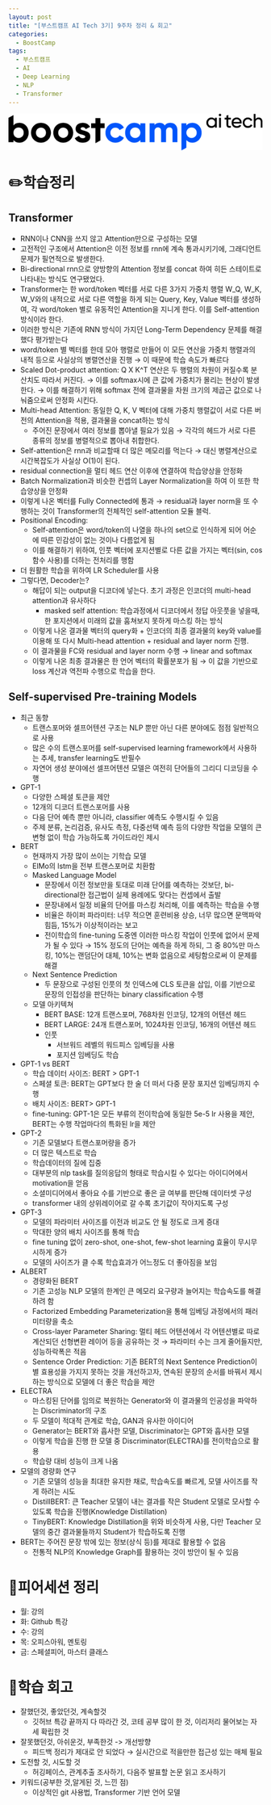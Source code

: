 ```yaml
---
layout: post
title: "[부스트캠프 AI Tech 3기] 9주차 정리 & 회고"
categories:
  - BoostCamp
tags:
  - 부스트캠프
  - AI
  - Deep Learning
  - NLP
  - Transformer
---
```

![Untitled](/assets/img/AITech로고.png)

# ✏️학습정리

## Transformer

- RNN이나 CNN을 쓰지 않고 Attention만으로 구성하는 모델
- 고전적인 구조에서 Attention은 이전 정보를 rnn에 계속 통과시키기에, 그래디언트 문제가 필연적으로 발생한다.
- Bi-directional rnn으로 양방향의 Attention 정보를 concat 하여 히든 스테이트로 나타내는 방식도 연구됐었다.
- Transformer는 한 word/token 벡터를 서로 다른 3가지 가중치 행렬 W_Q, W_K, W_V와의 내적으로 서로 다른 역할을 하게 되는 Query, Key, Value 벡터를 생성하여, 각 word/token 별로 유동적인 Attention을 지니게 한다. 이를 Self-attention 방식이라 한다.
- 이러한 방식은 기존에 RNN 방식이 가지던 Long-Term Dependency 문제를 해결했다 평가받는다
- word/token 별 벡터를 한데 모아 행렬로 만들어 이 모든 연산을 가중치 행렬과의 내적 등으로 사실상의 병렬연산을 진행 → 이 때문에 학습 속도가 빠르다
- Scaled Dot-product attention: Q X K^T 연산은 두 행렬의 차원이 커질수록 분산치도 따라서 커진다. → 이를 softmax시에 큰 값에 가중치가 몰리는 현상이 발생한다. → 이를 해결하기 위해 softmax 전에 결과물을 차원 크기의 제곱근 값으로 나눠줌으로써 안정화 시킨다.
- Multi-head Attention: 동일한 Q, K, V 벡터에 대해 가중치 행렬값이 서로 다른 버전의 Attention을 적용, 결과물을 concat하는 방식
    - 주어진 문장에서 여러 정보를 뽑아낼 필요가 있음 → 각각의 헤드가 서로 다른 종류의 정보를 병렬적으로 뽑아내 취합한다.
- Self-attention은 rnn과 비교할때 더 많은 메모리를 먹는다 → 대신 병렬계산으로 시간복잡도가 사실상 O(1)이 된다.
- residual connection을 멀티 헤드 연산 이후에 연결하여 학습양상을 안정화
- Batch Normalization과 비슷한 컨셉의 Layer Normalization을 하여 이 또한 학습양상을 안정화
- 이렇게 나온 벡터를 Fully Connected에 통과 → residual과 layer norm을 또 수행하는 것이 Transformer의 전체적인 self-attention 모듈 블럭.
- Positional Encoding:
    - Self-attention은 word/token의 나열을 하나의 set으로 인식하게 되어 어순에 따른 민감성이 없는 것이나 다름없게 됨
    - 이를 해결하기 위하여, 인풋 벡터에 포지션별로 다른 값을 가지는 벡터(sin, cos 함수 사용)를 더하는 전처리를 행함
- 더 원활한 학습을 위하여 LR Scheduler를 사용
- 그렇다면, Decoder는?
    - 해답이 되는 output을 디코더에 넣는다. 초기 과정은 인코더의 multi-head attention과 유사하다
        - masked self attention: 학습과정에서 디코더에서 정답 아웃풋을 넣을때, 한 포지션에서 미래의 값을 훔쳐보지 못하게 마스킹 하는 방식
    - 이렇게 나온 결과물 벡터의 query화 + 인코더의 최종 결과물의 key와 value를 이용해 또 다시 Multi-head attention + residual and layer norm 진행.
    - 이 결과물을 FC와 residual and layer norm 수행 → linear and softmax
    - 이렇게 나온 최종 결과물은 한 언어 벡터의 확률분포가 됨 → 이 값을 기반으로 loss 계산과 역전파 수행으로 학습을 한다.

## Self-supervised Pre-training Models

- 최근 동향
    - 트랜스포머와 셀프어텐션 구조는 NLP 뿐만 아닌 다른 분야에도 점점 일반적으로 사용
    - 많은 수의 트랜스포머를 self-supervised learning framework에서 사용하는 추세, transfer learning도 반필수
    - 자연어 생성 분야에선 셀프어텐션 모델은 여전히 단어들의 그리디 디코딩을 수행
- GPT-1
    - 다양한 스페셜 토큰을 제안
    - 12개의 디코더 트랜스포머를 사용
    - 다음 단어 예측 뿐만 아니라, classifier 예측도 수행시킬 수 있음
    - 주제 분류, 논리검증, 유사도 측정, 다중선택 예측 등의 다양한 작업을 모델의 큰 변형 없이 학습 가능하도록 가이드라인 제시
- BERT
    - 현재까지 가장 많이 쓰이는 기학습 모델
    - ElMo의 lstm을 전부 트랜스포머로 치환함
    - Masked Language Model
        - 문장에서 이전 정보만을 토대로 미래 단어를 예측하는 것보단, bi-directional한 접근법이 실제 용례에도 맞다는 컨셉에서 출발
        - 문장내에서 일정 비율의 단어를 마스킹 처리해, 이를 예측하는 학습을 수행
        - 비율은 하이퍼 파라미터: 너무 적으면 훈련비용 상승, 너무 많으면 문맥파악 힘듬, 15%가 이상적이라는 보고
        - 전이학습의 fine-tuning 도중엔 이러한 마스킹 작업이 인풋에 없어서 문제가 될 수 있다 → 15% 정도의 단어는 예측을 하게 하되, 그 중 80%만 마스킹, 10%는 랜덤단어 대체, 10%는 변화 없음으로 세팅함으로써 이 문제를 해결
    - Next Sentence Prediction
        - 두 문장으로 구성된 인풋의 첫 인덱스에 CLS 토큰을 삽입, 이를 기반으로 문장의 인접성을 판단하는 binary classification 수행
    - 모델 아키텍쳐
        - BERT BASE: 12개 트랜스포머, 768차원 인코딩, 12개의 어텐션 헤드
        - BERT LARGE: 24개 트랜스포머, 1024차원 인코딩, 16개의 어텐션 헤드
        - 인풋
            - 서브워드 레벨의 워드피스 임베딩을 사용
            - 포지션 임베딩도 학습
- GPT-1 vs BERT
    - 학습 데이터 사이즈: BERT > GPT-1
    - 스페셜 토큰: BERT는 GPT보다 한 술 더 떠서 다중 문장 포지션 임베딩까지 수행
    - 배치 사이즈: BERT> GPT-1
    - fine-tuning: GPT-1은 모든 부류의 전이학습에 동일한 5e-5 lr 사용을 제안, BERT는 수행 작업마다의 특화된 lr을 제안
- GPT-2
    - 기존 모델보다 트랜스포머량을 증가
    - 더 많은 텍스트로 학습
    - 학습데이터의 질에 집중
    - 대부분의 nlp task를 질의응답의 형태로 학습시킬 수 있다는 아이디어에서 motivation을 얻음
    - 소셜미디어에서 좋아요 수를 기반으로 좋은 글 여부를 판단해 데이터셋 구성
    - transformer 내의 상위레이어로 갈 수록 초기값이 작아지도록 구성
- GPT-3
    - 모델의 파라미터 사이즈를 이전과 비교도 안 될 정도로 크게 증대
    - 막대한 양의 배치 사이즈를 통해 학습
    - fine tuning 없이 zero-shot, one-shot, few-shot learning 효율이 무시무시하게 증가
    - 모델의 사이즈가 클 수록 학습효과가 어느정도 더 좋아짐을 보임
- ALBERT
    - 경량화된 BERT
    - 기존 고성능 NLP 모델의 한계인 큰 메모리 요구량과 늘어지는 학습속도를 해결하려 함
    - Factorized Embedding Parameterization을 통해 임베딩 과정에서의 패러미터량을 축소
    - Cross-layer Parameter Sharing: 멀티 헤드 어텐션에서 각 어텐션별로 따로 계산되던 선형변환 레이어 등을 공유하는 것 → 파라미터 수는 크게 줄어들지만, 성능하락폭은 적음
    - Sentence Order Prediction: 기존 BERT의 Next Sentence Prediction이 별 효용성을 가지지 못하는 것을 개선하고자, 연속된 문장의 순서를 바꿔서 제시하는 방식으로 모델에 더 좋은 학습을 제안
- ELECTRA
    - 마스킹된 단어를 임의로 복원하는 Generator와 이 결과물의 인공성을 파악하는 Discriminator의 구조
    - 두 모델이 적대적 관계로 학습, GAN과 유사한 아이디어
    - Generator는 BERT와 흡사한 모델, Discriminator는 GPT와 흡사한 모델
    - 이렇게 학습을 진행 한 모델 중 Discriminator(ELECTRA)를 전이학습으로 활용
    - 학습량 대비 성능이 크게 나옴
- 모델의 경량화 연구
    - 기존 모델의 성능을 최대한 유지한 채로, 학습속도를 빠르게, 모델 사이즈를 작게 하려는 시도
    - DistillBERT: 큰 Teacher 모델이 내는 결과를 작은 Student 모델로 모사할 수 있도록 학습을 진행(Knowledge Distillation)
    - TinyBERT: Knowledge Distillation을 위와 비슷하게 사용, 다만 Teacher 모델의 중간 결과물들까지 Student가 학습하도록 진행
- BERT는 주어진 문장 밖에 있는 정보(상식 등)를 제대로 활용할 수 없음
    - 전통적 NLP의 Knowledge Graph를 활용하는 것이 방안이 될 수 있음


# 📄피어세션 정리

- 월: 강의
- 화: Github 특강
- 수: 강의
- 목: 오피스아워, 멘토링
- 금: 스페셜피어, 마스터 클래스

# 🤔학습 회고

- 잘했던것, 좋았던것, 계속할것
    - 깃허브 특강 끝까지 다 따라간 것, 코테 공부 많이 한 것, 이리저리 물어보는 자세 확립한 것
- 잘못했던것, 아쉬운것, 부족한것 -> 개선방향
    - 피드백 정리가 제대로 안 되었다 → 실시간으로 적을만한 접근성 있는 매체 필요
- 도전할 것, 시도할 것
    - 허깅페이스, 관계추출 조사하기, 다음주 발표할 논문 읽고 조사하기
- 키워드(공부한 것,알게된 것, 느낀 점)
    - 이상적인 git 사용법, Transformer 기반 언어 모델